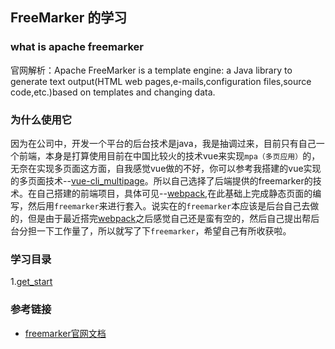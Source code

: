 ## FreeMarker 的学习

### what is apache freemarker

官网解析：Apache FreeMarker is a template engine: a Java library to generate text output(HTML web pages,e-mails,configuration files,source code,etc.)based on templates and changing data.


### 为什么使用它

因为在公司中，开发一个平台的后台技术是java，我是抽调过来，目前只有自己一个前端，本身是打算使用目前在中国比较火的技术vue来实现`mpa（多页应用）`的，无奈在实现多页面这方面，自我感觉vue做的不好，你可以参考我搭建的vue实现的多页面技术--[vue-cli_multipage](https://github.com/reng99/vue-cli_multipage)。所以自己选择了后端提供的freemarker的技术。在自己搭建的前端项目，具体可见--[webpack](https://github.com/reng99/webpack),在此基础上完成静态页面的编写，然后用`freemarker`来进行套入。说实在的`freemarker`本应该是后台自己去做的，但是由于最近搭完[webpack](https://github.com/reng99/webpack)之后感觉自己还是蛮有空的，然后自己提出帮后台分担一下工作量了，所以就写了下`freemarker`，希望自己有所收获啦。


### 学习目录

1.[get_start](./get_start.md)


### 参考链接

- [freemarker官网文档](http://freemarker.org/docs/index.html)
